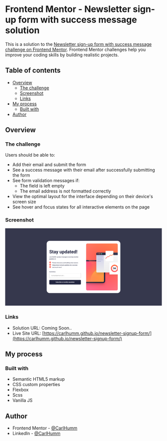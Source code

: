 # Frontend Mentor - Newsletter sign-up form with success message solution

This is a solution to the [Newsletter sign-up form with success message challenge on Frontend Mentor](https://www.frontendmentor.io/challenges/newsletter-signup-form-with-success-message-3FC1AZbNrv). Frontend Mentor challenges help you improve your coding skills by building realistic projects. 

## Table of contents

- [Overview](#overview)
  - [The challenge](#the-challenge)
  - [Screenshot](#screenshot)
  - [Links](#links)
- [My process](#my-process)
  - [Built with](#built-with)
- [Author](#author)

## Overview

### The challenge

Users should be able to:

- Add their email and submit the form
- See a success message with their email after successfully submitting the form
- See form validation messages if:
  - The field is left empty
  - The email address is not formatted correctly
- View the optimal layout for the interface depending on their device's screen size
- See hover and focus states for all interactive elements on the page

### Screenshot

![](./screenshot.png)

### Links

- Solution URL: Coming Soon..
- Live Site URL: [https://carlhumm.github.io/newsletter-signup-form/](https://carlhumm.github.io/newsletter-signup-form/)

## My process

### Built with

- Semantic HTML5 markup
- CSS custom properties
- Flexbox
- Scss
- Vanilla JS

## Author

- Frontend Mentor - [@CarlHumm](https://www.frontendmentor.io/profile/CarlHumm)
- LinkedIn - [@CarlHumm](https://www.linkedin.com/in/carlhumm/)

